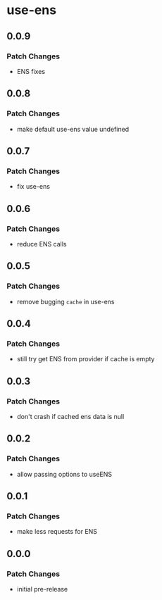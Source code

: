 # use-ens

## 0.0.9

### Patch Changes

- ENS fixes

## 0.0.8

### Patch Changes

- make default use-ens value undefined

## 0.0.7

### Patch Changes

- fix use-ens

## 0.0.6

### Patch Changes

- reduce ENS calls

## 0.0.5

### Patch Changes

- remove bugging `cache` in use-ens

## 0.0.4

### Patch Changes

- still try get ENS from provider if cache is empty

## 0.0.3

### Patch Changes

- don't crash if cached ens data is null

## 0.0.2

### Patch Changes

- allow passing options to useENS

## 0.0.1

### Patch Changes

- make less requests for ENS

## 0.0.0

### Patch Changes

- initial pre-release
